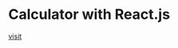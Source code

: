 # Calculator with React.js

[visit](https://63af3c52c0e36a00b3279cfa--famous-puffpuff-42070f.netlify.app/)
